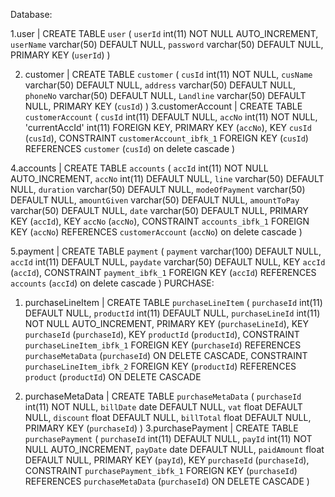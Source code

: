 Database:

1.user  | CREATE TABLE `user` (
  `userId` int(11) NOT NULL AUTO_INCREMENT,
  `userName` varchar(50) DEFAULT NULL,
  `password` varchar(50) DEFAULT NULL,
  PRIMARY KEY (`userId`)
) 

2. customer | CREATE TABLE `customer` (
  `cusId` int(11) NOT NULL,
  `cusName` varchar(50) DEFAULT NULL,
  `address` varchar(50) DEFAULT NULL,
  `phoneNo` varchar(50) DEFAULT NULL,
  `Landline` varchar(50) DEFAULT NULL,
  PRIMARY KEY (`cusId`)
) 
3.customerAccount | CREATE TABLE `customerAccount` (
  `cusId` int(11) DEFAULT NULL,
  `accNo` int(11) NOT NULL,
  'currentAccId' int(11) FOREIGN KEY,
  PRIMARY KEY (`accNo`),
  KEY `cusId` (`cusId`),
  CONSTRAINT `customerAccount_ibfk_1` FOREIGN KEY (`cusId`) REFERENCES `customer` (`cusId`) on delete cascade
)

4.accounts | CREATE TABLE `accounts` (
  `accId` int(11) NOT NULL AUTO_INCREMENT,
  `accNo` int(11) DEFAULT NULL,
  `line` varchar(50) DEFAULT NULL,
  `duration` varchar(50) DEFAULT NULL,
  `modeOfPayment` varchar(50) DEFAULT NULL,
  `amountGiven` varchar(50) DEFAULT NULL,
  `amountToPay` varchar(50) DEFAULT NULL,
  `date` varchar(50) DEFAULT NULL,
  PRIMARY KEY (`accId`),
  KEY `accNo` (`accNo`),
  CONSTRAINT `accounts_ibfk_1` FOREIGN KEY (`accNo`) REFERENCES `customerAccount` (`accNo`) on delete cascade
 )

5.payment | CREATE TABLE `payment` (
  `payment` varchar(100) DEFAULT NULL,
  `accId` int(11) DEFAULT NULL,
  `paydate` varchar(50) DEFAULT NULL,
  KEY `accId` (`accId`),
  CONSTRAINT `payment_ibfk_1` FOREIGN KEY (`accId`) REFERENCES `accounts` (`accId`) on delete cascade
)
PURCHASE:
1. purchaseLineItem | CREATE TABLE `purchaseLineItem` (
  `purchaseId` int(11) DEFAULT NULL,
  `productId` int(11) DEFAULT NULL,
  `purchaseLineId` int(11) NOT NULL AUTO_INCREMENT,
  PRIMARY KEY (`purchaseLineId`),
  KEY `purchaseId` (`purchaseId`),
  KEY `productId` (`productId`),
  CONSTRAINT `purchaseLineItem_ibfk_1` FOREIGN KEY (`purchaseId`) REFERENCES `purchaseMetaData` (`purchaseId`) ON DELETE CASCADE,
  CONSTRAINT `purchaseLineItem_ibfk_2` FOREIGN KEY (`productId`) REFERENCES `product` (`productId`) ON DELETE CASCADE
  
  2. purchaseMetaData | CREATE TABLE `purchaseMetaData` (
  `purchaseId` int(11) NOT NULL,
  `billDate` date DEFAULT NULL,
  `vat` float DEFAULT NULL,
  `discount` float DEFAULT NULL,
  `billTotal` float DEFAULT NULL,
  PRIMARY KEY (`purchaseId`)
) 
3.purchasePayment | CREATE TABLE `purchasePayment` (
  `purchaseId` int(11) DEFAULT NULL,
  `payId` int(11) NOT NULL AUTO_INCREMENT,
  `payDate` date DEFAULT NULL,
  `paidAmount` float DEFAULT NULL,
  PRIMARY KEY (`payId`),
  KEY `purchaseId` (`purchaseId`),
  CONSTRAINT `purchasePayment_ibfk_1` FOREIGN KEY (`purchaseId`) REFERENCES `purchaseMetaData` (`purchaseId`) ON DELETE CASCADE
) 
